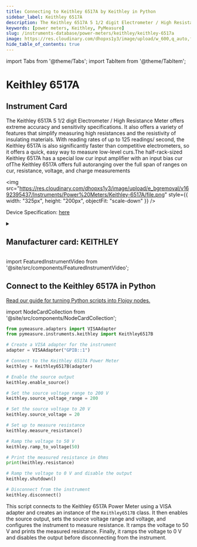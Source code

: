 ```yaml
---
title: Connecting to Keithley 6517A by Keithley in Python
sidebar_label: Keithley 6517A
description: The Keithley 6517A 5 1/2 digit Electrometer / High Resistance Meter offers extreme accuracy and sensitivity specifications. It also offers a variety of features that simplify measuring high resistances and the resistivity of insulating materials. With reading rates of up to 125 readings/ second, the Keithley 6517A is also significantly faster than competitive electrometers, so it offers a quick, easy way to measure low-level curs.The half-rack-sized Keithley 6517A has a special low cur input amplifier with an input bias cur ofThe Keithley 6517A offers full autoranging over the full span of ranges on cur, resistance, voltage, and charge measurements
keywords: [power meters, Keithley, PyMeasure]
slug: /instruments-database/power-meters/keithley/keithley-6517a
image: https://res.cloudinary.com/dhopxs1y3/image/upload/w_600,q_auto,f_auto/e_bgremoval/v1692395437/Instruments/Power%20Meters/Keithley-6517A/file.jpg
hide_table_of_contents: true
---
```


import Tabs from '@theme/Tabs';
import TabItem from '@theme/TabItem';

# Keithley 6517A

## Instrument Card

<div className="flex">

<div>

The Keithley 6517A 5 1/2 digit Electrometer / High Resistance Meter offers extreme accuracy and sensitivity specifications. It also offers a variety of features that simplify measuring high resistances and the resistivity of insulating materials. With reading rates of up to 125 readings/ second, the Keithley 6517A is also significantly faster than competitive electrometers, so it offers a quick, easy way to measure low-level curs.The half-rack-sized Keithley 6517A has a special low cur input amplifier with an input bias cur ofThe Keithley 6517A offers full autoranging over the full span of ranges on cur, resistance, voltage, and charge measurements

</div>

<img src="https://res.cloudinary.com/dhopxs1y3/image/upload/e_bgremoval/v1692395437/Instruments/Power%20Meters/Keithley-6517A/file.png" style={{ width: "325px", height: "200px", objectFit: "scale-down" }} />

</div>

<div className="flex text-center">

<p>Device Specification: <a target="\_blank" href="https://www.testequipmenthq.com/datasheets/KEITHLEY-6517A-Datasheet.pdf">here</a></p>

</div>

<details style={{ marginTop: "15px"}}>
<summary><h2>Manufacturer card: KEITHLEY</h2></summary>

<img src="https://res.cloudinary.com/dhopxs1y3/image/upload/v1692806202/Instruments/Vendor%20Logos/Keithley.png" style={{ width: "100%", height: "170px",objectFit: "scale-down" }} />

Keithley Instruments is a measurement and instrument company headquartered in Solon, Ohio, that develops, manufactures, markets, and sells data acquisition products, as well as complete systems for high-volume production and assembly testing.

<ul>
  <li>Headquarters: Cleveland, Ohio, United States</li>
  <li>Yearly Revenue (millions, USD): 110.6</li>
  <li>Vendor Website: <a href="https://www.tek.com/en">here</a></li>
</ul>
</details>

import FeaturedInstrumentVideo from '@site/src/components/FeaturedInstrumentVideo';

<FeaturedInstrumentVideo category='POWER_METERS' manufacturer='KEITHLEY'></FeaturedInstrumentVideo>


## Connect to the Keithley 6517A in Python

[Read our guide for turning Python scripts into Flojoy nodes.](https://docs.flojoy.ai/contribution/blocks/custom-flojoy-block/)

import NodeCardCollection from '@site/src/components/NodeCardCollection';

<Tabs>

<TabItem value="Flojoy" label="Flojoy" className="flojoy-instrument-tabs">

<NodeCardCollection category='POWER_METERS' manufacturer='KEITHLEY'></NodeCardCollection>

</TabItem>
<TabItem value="PyMeasure" label="PyMeasure">


```python
from pymeasure.adapters import VISAAdapter
from pymeasure.instruments.keithley import Keithley6517B

# Create a VISA adapter for the instrument
adapter = VISAAdapter("GPIB::1")

# Connect to the Keithley 6517A Power Meter
keithley = Keithley6517B(adapter)

# Enable the source output
keithley.enable_source()

# Set the source voltage range to 200 V
keithley.source_voltage_range = 200

# Set the source voltage to 20 V
keithley.source_voltage = 20

# Set up to measure resistance
keithley.measure_resistance()

# Ramp the voltage to 50 V
keithley.ramp_to_voltage(50)

# Print the measured resistance in Ohms
print(keithley.resistance)

# Ramp the voltage to 0 V and disable the output
keithley.shutdown()

# Disconnect from the instrument
keithley.disconnect()
```

This script connects to the Keithley 6517A Power Meter using a VISA adapter and creates an instance of the `Keithley6517B` class. It then enables the source output, sets the source voltage range and voltage, and configures the instrument to measure resistance. It ramps the voltage to 50 V and prints the measured resistance. Finally, it ramps the voltage to 0 V and disables the output before disconnecting from the instrument.

</TabItem>
</Tabs>